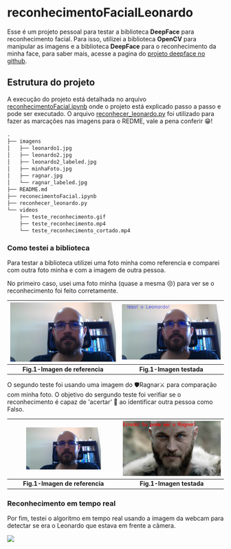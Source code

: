 # reconhecimentoFacialLeonardo

Esse é um projeto pessoal para testar a biblioteca __DeepFace__ para reconhecimento facial. Para isso, utilizei a biblioteca __OpenCV__ para manipular as imagens e a biblioteca __DeepFace__ para o reconhecimento da minha face, para saber mais, acesse a pagina do [projeto deepface no github](https://github.com/serengil/deepface).


## Estrutura do projeto

A execução do projeto está detalhada no arquivo [reconhecimentoFacial.ipynb](https://nbviewer.org/github/LeonardoDonatoNunes/reconhecimentoFacialDeepFace/blob/main/reconhecimentoFacialLeonardo.ipynb) onde o projeto está explicado passo a passo e pode ser executado. O arquivo [reconhecer_leonardo.py](./reconhecer_leonardo.py) foi utilizado para fazer as marcações nas imagens para o REDME, vale a pena conferir 😁!  

    .
    ├── imagens
    │   ├── leonardo1.jpg
    │   ├── leonardo2.jpg
    │   ├── leonardo2_labeled.jpg
    │   ├── minhaFoto.jpg
    │   ├── ragnar.jpg
    │   └── ragnar_labeled.jpg
    ├── README.md
    ├── reconecimentoFacial.ipynb
    ├── reconhecer_leonardo.py
    └── videos
        ├── teste_reconhecimento.gif
        ├── teste_reconhecimento.mp4
        └── teste_reconhecimento_cortado.mp4

### Como testei a biblioteca

Para testar a biblioteca utilizei uma foto minha como referencia e comparei com outra foto minha e com a imagem de outra pessoa.

No primeiro caso, usei uma foto minha (quase a mesma 😒) para ver se o reconhecimento foi feito corretamente.

|<img src="imagens/leonardo1.jpg">|<img src="imagens/leonardo2_labeled.jpg">|
|:---:|:---:|
|**Fig.1-Imagen de referencia**|**Fig.1-Imagen testada**|

O segundo teste foi usando uma imagem do 🛡️Ragnar⚔️ para comparação com minha foto. O objetivo do sergundo teste foi verifiar se o reconhecimento é capaz de 'acertar' 🤔 ao identificar outra pessoa como Falso. 

|<img src="imagens/leonardo1.jpg" width="70%">|<img src="imagens/ragnar_labeled.jpg" width="120%">|
|:---:|:---:|
|**Fig.1-Imagen de referencia**|**Fig.1-Imagen testada**|

### Reconhecimento em tempo real

Por fim, testei o algoritmo em tempo real usando a imagem da webcam para detectar se era o Leonardo que estava em frente a câmera.

![](videos/teste_reconhecimento.gif)
                



